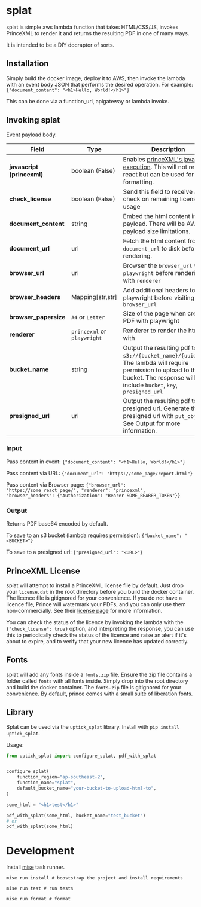 # splat

splat is simple aws lambda function that takes HTML/CSS/JS, invokes PrinceXML to render it and returns the resulting PDF in one of many ways.

It is intended to be a DIY docraptor of sorts.

## Installation

Simply build the docker image, deploy it to AWS, then invoke the lambda with an event body JSON that performs the desired operation. For example: `{"document_content": "<h1>Hello, World!</h1>"}`

This can be done via a function_url, apigateway or lambda invoke.

## Invoking splat

Event payload body.

| Field                      | Type                        | Description                                                                                                                                                                         |
|----------------------------|-----------------------------|-------------------------------------------------------------------------------------------------------------------------------------------------------------------------------------|
| **javascript (princexml)** | boolean (False)             | Enables [princeXML's javascript execution](https://www.princexml.com/doc/javascript/). This will not render react but can be used for formatting.                                   |
| **check_license**          | boolean (False)             | Send this field to receive a check on remaining license usage                                                                                                                       |
| **document_content**       | string                      | Embed the html content in the payload. There will be AWS payload size limitations.                                                                                                  |
| **document_url**           | url                         | Fetch the html content from `document_url` to disk before rendering.                                                                                                                |
| **browser_url**            | url                         | Browser the `browser_url` with `playwright` before rendering with `renderer`                                                                                                        |
| **browser_headers**        | Mapping[str,str]            | Add additional headers to playwright before visiting `browser_url`                                                                                                                  |
| **browser_papersize**      | `A4` or `Letter`            | Size of the page when creating PDF with playwright                                                                                                                                  |                                                                                                                                                                           |
| **renderer**               | `princexml` or `playwright` | Renderer to render the html with                                                                                                                                                    |
| **bucket_name**            | string                      | Output the resulting pdf to `s3://{bucket_name}/{uuid}.pdf`. The lambda will require permission to upload to the bucket. The response will include `bucket`, `key`, `presigned_url` |
| **presigned_url**          | url                         | Output the resulting pdf to the presigned url. Generate the presigned url with `put_object`. See Output for more information.                                                       |

### Input

Pass content in event: `{"document_content": "<h1>Hello, World!</h1>"}`

Pass content via URL: `{"document_url": "https://some_page/report.html"}`

Pass content via Browser page: `{"browser_url": "https://some_react_page/", "renderer": "princexml", "browser_headers": {"Authorization": "Bearer SOME_BEARER_TOKEN"}}`

### Output

Returns PDF base64 encoded by default.

To save to an s3 bucket (lambda requires permission): `{"bucket_name": "<BUCKET>"}`

To save to a presigned url: `{"presigned_url": "<URL>"}`

## PrinceXML License

splat will attempt to install a PrinceXML license file by default. Just drop your `license.dat` in the root directory before you build the docker container. The licence file is gitignored for your convenience.
If you do not have a licence file, Prince will watermark your PDFs, and you can only use them non-commercially. See their [license page](https://www.princexml.com/purchase/license_faq/) for more information.

You can check the status of the licence by invoking the lambda with the `{"check_license": true}` option, and interpreting the response, you can use this to periodically check the status of the licence and raise an alert if it's about to expire, and to verify that your new licence has updated correctly.

## Fonts

splat will add any fonts inside a `fonts.zip` file. Ensure the zip file contains a folder called `fonts` with all fonts inside. Simply drop into the root directory and build the docker container. The `fonts.zip` file is gitignored for your convenience. By default, prince comes with a small suite of liberation fonts.

## Library

Splat can be used via the `uptick_splat` library. Install with `pip install uptick_splat`.

Usage:

```python
from uptick_splat import configure_splat, pdf_with_splat


configure_splat(
    function_region="ap-southeast-2",
    function_name="splat",
    default_bucket_name="your-bucket-to-upload-html-to",
)

some_html = "<h1>test</h1>"

pdf_with_splat(some_html, bucket_name="test_bucket")
# or
pdf_with_splat(some_html)
```

# Development

Install [mise](https://mise.jdx.dev/getting-started.html) task runner.


```
mise run install # booststrap the project and install requirements

mise run test # run tests

mise run format # format
```
